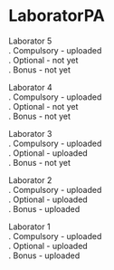 # LaboratorPA

Laborator 5
<br>
. Compulsory - uploaded
<br>
. Optional - not yet
<br>
. Bonus - not yet

Laborator 4
<br>
. Compulsory - uploaded
<br>
. Optional - not yet
<br>
. Bonus - not yet

Laborator 3
<br>
. Compulsory - uploaded
<br>
. Optional - uploaded
<br>
. Bonus - not yet


Laborator 2
<br>
.  Compulsory - uploaded
<br>
.  Optional - uploaded
<br>
.  Bonus - uploaded


Laborator 1
<br>
.  Compulsory - uploaded
<br>
.  Optional - uploaded
<br>
.  Bonus - uploaded
  
